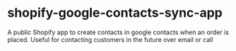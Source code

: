 # shopify-google-contacts-sync-app
A public Shopify app to create contacts in google contacts when an order is placed. Useful for contacting customers in the future over email or call
